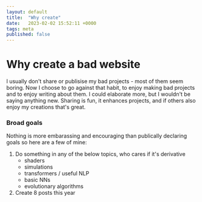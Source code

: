```yaml
---
layout: default
title:  "Why create"
date:   2023-02-02 15:52:11 +0000
tags: meta
published: false
---
```

# Why create a bad website

I usually don't share or publisise my bad projects - most of them seem boring. Now I choose to go against that habit, to enjoy making bad projects and to enjoy writing about them. I could elaborate more, but I wouldn't be saying anything new. Sharing is fun, it enhances projects, and if others also enjoy my creations that's great.

### Broad goals

Nothing is more embarassing and encouraging than publically declaring goals so here are a few of mine:
1. Do something in any of the below topics, who cares if it's derivative
    * shaders
    * simulations
    * transformers / useful NLP
    * basic NNs
    * evolutionary algorithms
2. Create 8 posts this year